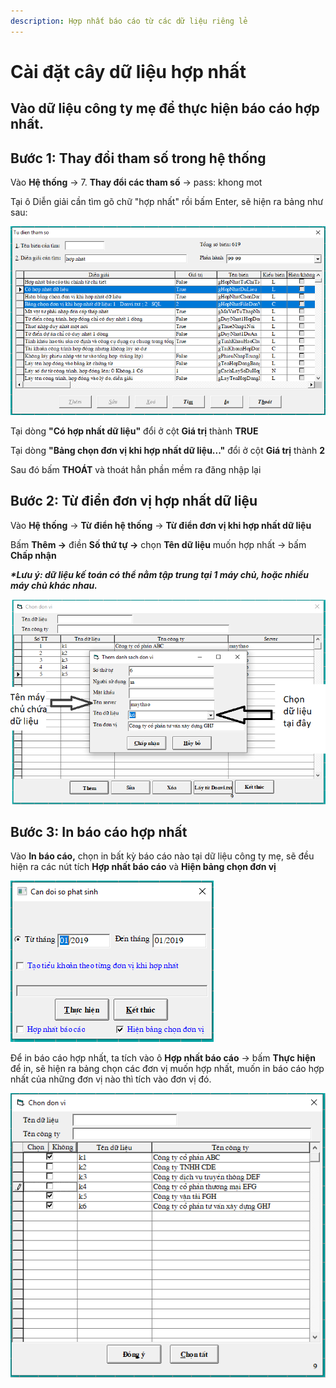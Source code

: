 ```yaml
---
description: Hợp nhất báo cáo từ các dữ liệu riêng lẻ
---
```


# Cài đặt cây dữ liệu hợp nhất

## Vào dữ liệu công ty mẹ để thực hiện báo cáo hợp nhất.

## Bước 1: Thay đổi tham số trong hệ thống 

Vào **Hệ thống** -&gt; 7. **Thay đổi các tham số** -&gt; pass: khong mot

Tại ô Diễn giải cần tìm gõ chữ "hợp nhất" rồi bấm Enter, sẽ hiện ra bảng như sau:

![H1. Thay &#x111;&#x1ED5;i tham s&#x1ED1; trong h&#x1EC7; th&#x1ED1;ng](../.gitbook/assets/h8%20%281%29.PNG)

Tại dòng **"Có hợp nhất dữ liệu"** đổi ở cột **Giá trị** thành **TRUE**

Tại dòng **"Bảng chọn đơn vị khi hợp nhất dữ liệu..."** đổi ở cột **Giá trị** thành **2**

Sau đó bấm **THOÁT** và thoát hẳn phần mềm ra đăng nhập lại

## Bước 2: Từ điển đơn vị hợp nhất dữ liệu

Vào **Hệ thống** -&gt; **Từ điển hệ thống** -&gt; **Từ điển đơn vị khi hợp nhất dữ liệu**

Bấm **Thêm -&gt;** điền **Số thứ tự -&gt;** chọn **Tên dữ liệu** muốn hợp nhất -&gt; bấm **Chấp nhận**

_**\*Lưu ý: dữ liệu kế toán có thể nằm tập trung tại 1 máy chủ, hoặc nhiều máy chủ khác nhau.**_

![](../.gitbook/assets/h9.png)

## Bước 3: In báo cáo hợp nhất

Vào **In báo cáo,** chọn in bất kỳ báo cáo nào tại dữ liệu công ty mẹ, sẽ đều hiện ra các nút tích **Hợp nhất báo cáo** và **Hiện bảng chọn đơn vị**

![](../.gitbook/assets/h10.PNG)

Để in báo cáo hợp nhất, ta tích vào ô **Hợp nhất báo cáo** -&gt; bấm **Thực hiện** để in, sẽ hiện ra bảng chọn các đơn vị muốn hợp nhất, muốn in báo cáo hợp nhất của những đơn vị nào thì tích vào đơn vị đó.

![](../.gitbook/assets/h11.PNG)



